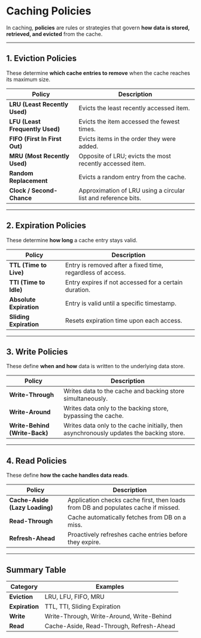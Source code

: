 
# Caching Policies

In caching, **policies** are rules or strategies that govern **how data is stored, retrieved, and evicted** from the cache.

---

## 1. Eviction Policies

These determine **which cache entries to remove** when the cache reaches its maximum size.

| Policy | Description |
|--------|-------------|
| **LRU (Least Recently Used)** | Evicts the least recently accessed item. |
| **LFU (Least Frequently Used)** | Evicts the item accessed the fewest times. |
| **FIFO (First In First Out)** | Evicts items in the order they were added. |
| **MRU (Most Recently Used)** | Opposite of LRU; evicts the most recently accessed item. |
| **Random Replacement** | Evicts a random entry from the cache. |
| **Clock / Second-Chance** | Approximation of LRU using a circular list and reference bits. |

---

## 2. Expiration Policies

These determine **how long** a cache entry stays valid.

| Policy | Description |
|--------|-------------|
| **TTL (Time to Live)** | Entry is removed after a fixed time, regardless of access. |
| **TTI (Time to Idle)** | Entry expires if not accessed for a certain duration. |
| **Absolute Expiration** | Entry is valid until a specific timestamp. |
| **Sliding Expiration** | Resets expiration time upon each access. |

---

## 3. Write Policies

These define **when and how** data is written to the underlying data store.

| Policy | Description |
|--------|-------------|
| **Write-Through** | Writes data to the cache and backing store simultaneously. |
| **Write-Around** | Writes data only to the backing store, bypassing the cache. |
| **Write-Behind (Write-Back)** | Writes data only to the cache initially, then asynchronously updates the backing store. |

---

## 4. Read Policies

These define **how the cache handles data reads**.

| Policy | Description |
|--------|-------------|
| **Cache-Aside (Lazy Loading)** | Application checks cache first, then loads from DB and populates cache if missed. |
| **Read-Through** | Cache automatically fetches from DB on a miss. |
| **Refresh-Ahead** | Proactively refreshes cache entries before they expire. |

---

## Summary Table

| Category | Examples |
|----------|----------|
| **Eviction** | LRU, LFU, FIFO, MRU |
| **Expiration** | TTL, TTI, Sliding Expiration |
| **Write** | Write-Through, Write-Around, Write-Behind |
| **Read** | Cache-Aside, Read-Through, Refresh-Ahead |
